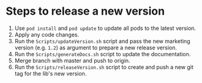 # Steps to release a new version

1. Use `pod install` and `pod update` to update all pods to the latest version.
2. Apply any code changes.
3. Run the `Scripts/updateVersion.sh` script and pass the new marketing version (e.g. `1.2`) as argument to prepare a new release version.
4. Run the `Scripts/generateDocs.sh` script to update the documentation.
4. Merge branch with master and push to origin.
5. Run the `Scripts/releaseVersion.sh` script to create and push a new git tag for the lib's new version.

